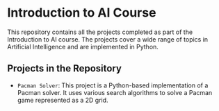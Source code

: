 # Introduction to AI Course

This repository contains all the projects completed as part of the Introduction to AI course. The projects cover a wide range of topics in Artificial Intelligence and are implemented in Python.

## Projects in the Repository

- `Pacman Solver`: This project is a Python-based implementation of a Pacman solver. It uses various search algorithms to solve a Pacman game represented as a 2D grid.
